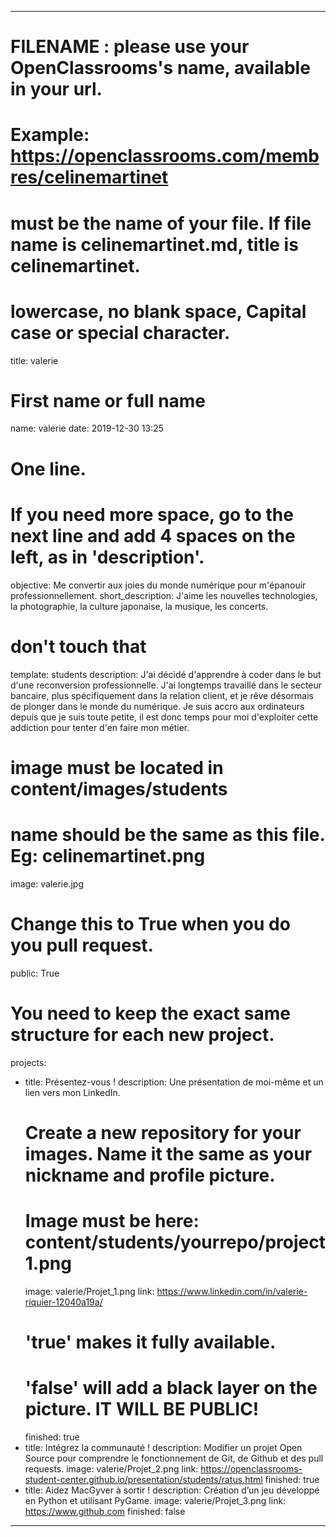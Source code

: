 ---

# FILENAME : please use your OpenClassrooms's name, available in your url.
# Example: https://openclassrooms.com/membres/celinemartinet
# must be the name of your file. If file name is celinemartinet.md, title is celinemartinet.
# lowercase, no blank space, Capital case or special character.
title: valerie

# First name or full name
name: valerie
date: 2019-12-30 13:25

# One line.
# If you need more space, go to the next line and add 4 spaces on the left, as in 'description'.
objective: Me convertir aux joies du monde numérique pour m'épanouir professionnellement.
short_description: J'aime les nouvelles technologies, la photographie, la culture japonaise, la musique, les concerts.

# don't touch that
template: students
description:
    J'ai décidé d'apprendre à coder dans le but d'une reconversion professionnelle.
    J'ai longtemps travaillé dans le secteur bancaire, plus spécifiquement dans
    la relation client, et je rêve désormais de plonger dans le monde du numérique.
    Je suis accro aux ordinateurs depuis que je suis toute petite, il est donc temps
    pour moi d'exploiter cette addiction pour tenter d'en faire mon métier.
    
# image must be located in content/images/students
# name should be the same as this file. Eg: celinemartinet.png
image: valerie.jpg

# Change this to True when you do you pull request.
public: True

# You need to keep the exact same structure for each new project.
projects:
  - title: Présentez-vous !
    description: Une présentation de moi-même et un lien vers mon LinkedIn.
    # Create a new repository for your images. Name it the same as your nickname and profile picture.
    # Image must be here: content/students/yourrepo/project1.png
    image: valerie/Projet_1.png
    link: https://www.linkedin.com/in/valerie-riquier-12040a19a/
    # 'true' makes it fully available.
    # 'false' will add a black layer on the picture. IT WILL BE PUBLIC!
    finished: true
  - title: Intégrez la communauté !
    description: Modifier un projet Open Source pour comprendre le fonctionnement de Git, de Github et des pull requests. 
    image: valerie/Projet_2.png
    link: https://openclassrooms-student-center.github.io/presentation/students/ratus.html
    finished: true
  - title: Aidez MacGyver à sortir !
    description: Création d’un jeu développé en Python et utilisant PyGame.
    image: valerie/Projet_3.png
    link: https://www.github.com
    finished: false
---